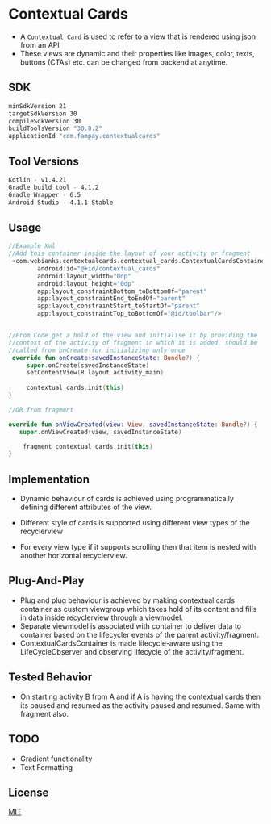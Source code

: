 # Contextual Cards

- A `Contextual Card` is used to refer to a view that is rendered using json from an API
- These views are dynamic and their properties like images, color, texts, buttons (CTAs) etc. can be changed from backend at anytime.

## SDK


```bash
minSdkVersion 21
targetSdkVersion 30
compileSdkVersion 30
buildToolsVersion "30.0.2"
applicationId "com.fampay.contextualcards"
```

## Tool Versions


```bash
Kotlin - v1.4.21
Gradle build tool - 4.1.2
Gradle Wrapper - 6.5
Android Studio - 4.1.1 Stable
```

## Usage

```kotlin
//Example Xml
//Add this container inside the layout of your activity or fragment
 <com.webianks.contextualcards.contextual_cards.ContextualCardsContainer
        android:id="@+id/contextual_cards"
        android:layout_width="0dp"
        android:layout_height="0dp"
        app:layout_constraintBottom_toBottomOf="parent"
        app:layout_constraintEnd_toEndOf="parent"
        app:layout_constraintStart_toStartOf="parent"
        app:layout_constraintTop_toBottomOf="@id/toolbar"/>


//From Code get a hold of the view and initialise it by providing the
//context of the activity of fragment in which it is added, should be 
//called from onCreate for initializing only once
 override fun onCreate(savedInstanceState: Bundle?) {
     super.onCreate(savedInstanceState)
     setContentView(R.layout.activity_main)
     
     contextual_cards.init(this) 
}

//OR from fragment

override fun onViewCreated(view: View, savedInstanceState: Bundle?) {
   super.onViewCreated(view, savedInstanceState)

    fragment_contextual_cards.init(this)
}

```

## Implementation

- Dynamic behaviour of cards is achieved using programmatically
 defining different attributes of the view.
- Different style of cards is supported using different view types of the recyclerview

- For every view type if it supports scrolling then that item is nested with another horizontal recyclerview.

## Plug-And-Play 

- Plug and plug behaviour is achieved by making contextual cards container as custom viewgroup which takes hold of its content and fills in data inside recyclerview through a viewmodel.
- Separate viewmodel is associated with container to deliver data to container based on the lifecycler events of the parent activity/fragment.
- ContextualCardsContainer is made lifecycle-aware using the LifeCycleObserver and observing lifecycle of the activity/fragment.

## Tested Behavior

- On starting activity B from A and if A is having the contextual cards then its paused and resumed as the activity paused and resumed. Same with fragment also.

## TODO

- Gradient functionality
- Text Formatting

## License
[MIT](https://choosealicense.com/licenses/mit/)
